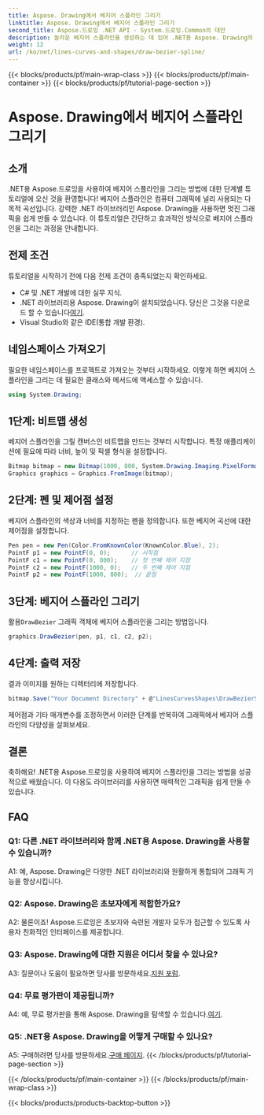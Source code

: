 ```yaml
---
title: Aspose. Drawing에서 베지어 스플라인 그리기
linktitle: Aspose. Drawing에서 베지어 스플라인 그리기
second_title: Aspose.드로잉 .NET API - System.드로잉.Common의 대안
description: 놀라운 베지어 스플라인을 생성하는 데 있어 .NET용 Aspose. Drawing의 강력한 기능을 살펴보세요. 원활한 그래픽 개발을 위한 단계별 가이드를 따르세요.
weight: 12
url: /ko/net/lines-curves-and-shapes/draw-bezier-spline/
---
```


{{< blocks/products/pf/main-wrap-class >}}
{{< blocks/products/pf/main-container >}}
{{< blocks/products/pf/tutorial-page-section >}}

# Aspose. Drawing에서 베지어 스플라인 그리기

## 소개

.NET용 Aspose.드로잉을 사용하여 베지어 스플라인을 그리는 방법에 대한 단계별 튜토리얼에 오신 것을 환영합니다! 베지어 스플라인은 컴퓨터 그래픽에 널리 사용되는 다목적 곡선입니다. 강력한 .NET 라이브러리인 Aspose. Drawing을 사용하면 멋진 그래픽을 쉽게 만들 수 있습니다. 이 튜토리얼은 간단하고 효과적인 방식으로 베지어 스플라인을 그리는 과정을 안내합니다.

## 전제 조건

튜토리얼을 시작하기 전에 다음 전제 조건이 충족되었는지 확인하세요.

- C# 및 .NET 개발에 대한 실무 지식.
-  .NET 라이브러리용 Aspose. Drawing이 설치되었습니다. 당신은 그것을 다운로드 할 수 있습니다[여기](https://releases.aspose.com/drawing/net/).
- Visual Studio와 같은 IDE(통합 개발 환경).

## 네임스페이스 가져오기

필요한 네임스페이스를 프로젝트로 가져오는 것부터 시작하세요. 이렇게 하면 베지어 스플라인을 그리는 데 필요한 클래스와 메서드에 액세스할 수 있습니다.

```csharp
using System.Drawing;
```

## 1단계: 비트맵 생성

베지어 스플라인을 그릴 캔버스인 비트맵을 만드는 것부터 시작합니다. 특정 애플리케이션에 필요에 따라 너비, 높이 및 픽셀 형식을 설정합니다.

```csharp
Bitmap bitmap = new Bitmap(1000, 800, System.Drawing.Imaging.PixelFormat.Format32bppPArgb);
Graphics graphics = Graphics.FromImage(bitmap);
```

## 2단계: 펜 및 제어점 설정

베지어 스플라인의 색상과 너비를 지정하는 펜을 정의합니다. 또한 베지어 곡선에 대한 제어점을 설정합니다.

```csharp
Pen pen = new Pen(Color.FromKnownColor(KnownColor.Blue), 2);
PointF p1 = new PointF(0, 0);      // 시작점
PointF c1 = new PointF(0, 800);    // 첫 번째 제어 지점
PointF c2 = new PointF(1000, 0);   // 두 번째 제어 지점
PointF p2 = new PointF(1000, 800);  // 끝점
```

## 3단계: 베지어 스플라인 그리기

 활용`DrawBezier` 그래픽 객체에 베지어 스플라인을 그리는 방법입니다.

```csharp
graphics.DrawBezier(pen, p1, c1, c2, p2);
```

## 4단계: 출력 저장

결과 이미지를 원하는 디렉터리에 저장합니다.

```csharp
bitmap.Save("Your Document Directory" + @"LinesCurvesShapes\DrawBezierSpline_out.png");
```

제어점과 기타 매개변수를 조정하면서 이러한 단계를 반복하여 그래픽에서 베지어 스플라인의 다양성을 살펴보세요.

## 결론

축하해요! .NET용 Aspose.드로잉을 사용하여 베지어 스플라인을 그리는 방법을 성공적으로 배웠습니다. 이 다용도 라이브러리를 사용하면 매력적인 그래픽을 쉽게 만들 수 있습니다.

## FAQ

### Q1: 다른 .NET 라이브러리와 함께 .NET용 Aspose. Drawing을 사용할 수 있습니까?

A1: 예, Aspose. Drawing은 다양한 .NET 라이브러리와 원활하게 통합되어 그래픽 기능을 향상시킵니다.

### Q2: Aspose. Drawing은 초보자에게 적합한가요?

A2: 물론이죠! Aspose.드로잉은 초보자와 숙련된 개발자 모두가 접근할 수 있도록 사용자 친화적인 인터페이스를 제공합니다.

### Q3: Aspose. Drawing에 대한 지원은 어디서 찾을 수 있나요?

 A3: 질문이나 도움이 필요하면 당사를 방문하세요.[지원 포럼](https://forum.aspose.com/c/diagram/17).

### Q4: 무료 평가판이 제공됩니까?

 A4: 예, 무료 평가판을 통해 Aspose. Drawing을 탐색할 수 있습니다.[여기](https://releases.aspose.com/).

### Q5: .NET용 Aspose. Drawing을 어떻게 구매할 수 있나요?

 A5: 구매하려면 당사를 방문하세요.[구매 페이지](https://purchase.aspose.com/buy).
{{< /blocks/products/pf/tutorial-page-section >}}

{{< /blocks/products/pf/main-container >}}
{{< /blocks/products/pf/main-wrap-class >}}

{{< blocks/products/products-backtop-button >}}
